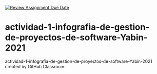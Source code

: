 [![Review Assignment Due Date](https://classroom.github.com/assets/deadline-readme-button-24ddc0f5d75046c5622901739e7c5dd533143b0c8e959d652212380cedb1ea36.svg)](https://classroom.github.com/a/SpU9HaSH)
# actividad-1-infografia-de-gestion-de-proyectos-de-software-Yabin-2021
actividad-1-infografia-de-gestion-de-proyectos-de-software-Yabin-2021 created by GitHub Classroom
